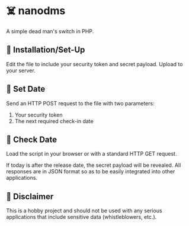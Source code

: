 # :skull_and_crossbones: nanodms
A simple dead man's switch in PHP.

## :open_file_folder: Installation/Set-Up
Edit the file to include your security token and secret payload. Upload to your server.

## :calendar: Set Date
Send an HTTP POST request to the file with two parameters:
  1. Your security token
  2. The next required check-in date

## :closed_lock_with_key: Check Date
Load the script in your browser or with a standard HTTP GET request.

If today is after the release date, the secret payload will be revealed. All responses are in JSON format so as to be easily integrated into other applications.

## :eyes: Disclaimer
This is a hobby project and should not be used with any serious applications that include sensitive data (whistleblowers, etc.).

